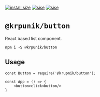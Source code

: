 [![install size](https://packagephobia.now.sh/badge?p=@krupnik/button)](https://packagephobia.now.sh/result?p=@krupnik/button)
[![sise](https://badgen.net/bundlephobia/min/@krupnik/button)](https://bundlephobia.com/result?p=@krupnik/button)
[![sise](https://badgen.net/bundlephobia/minzip/@krupnik/button)](https://bundlephobia.com/result?p=@krupnik/button)
# `@krpunik/button`
React based list component.

```
npm i -S @krpunik/button
```


## Usage

```
const Button = require('@krupnik/button');

const App = () => {
    <button>click<button/>
}
```
